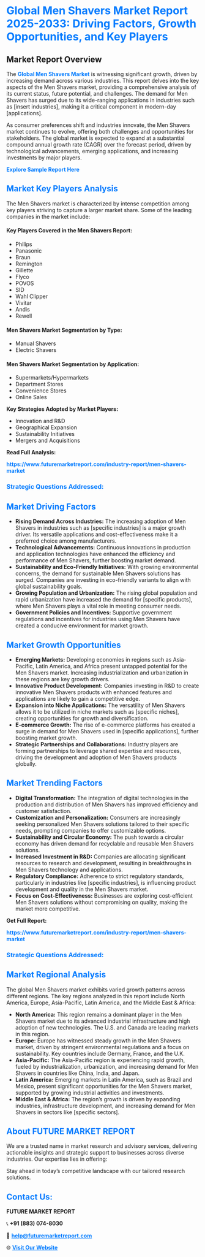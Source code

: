 <h1 style="color: #007BFF;">Global Men Shavers Market Report 2025-2033: Driving Factors, Growth Opportunities, and Key Players</h1>

<section id="overview">
<h2>Market Report Overview</h2>
<p>The <a href="https://www.futuremarketreport.com/industry-report/men-shavers-market" style="color: #007BFF; text-decoration: none;"><strong>Global Men Shavers Market</strong></a> is witnessing significant growth, driven by increasing demand across various industries. This report delves into the key aspects of the Men Shavers market, providing a comprehensive analysis of its current status, future potential, and challenges. The demand for Men Shavers has surged due to its wide-ranging applications in industries such as [insert industries], making it a critical component in modern-day [applications].</p>
<p>As consumer preferences shift and industries innovate, the Men Shavers market continues to evolve, offering both challenges and opportunities for stakeholders. The global market is expected to expand at a substantial compound annual growth rate (CAGR) over the forecast period, driven by technological advancements, emerging applications, and increasing investments by major players.</p>
</section>

<section id="overview">
<p><a href="https://www.futuremarketreport.com/request-sample/reportId=27164" style="color: #007BFF; text-decoration: none;"><strong>Explore Sample Report Here</strong></a></p>
</section>

<section id="key-players">
<h2 style="color: #007BFF;">Market Key Players Analysis</h2>
<p>The Men Shavers market is characterized by intense competition among key players striving to capture a larger market share. Some of the leading companies in the market include:</p>
<h4>Key Players Covered in the Men Shavers Report:</h4>
<ul><li>Philips</li><li>Panasonic</li><li>Braun</li><li>Remington</li><li>Gillette</li><li>Flyco</li><li>POVOS</li><li>SID</li><li>Wahl Clipper</li><li>Vivitar</li><li>Andis</li><li>Rewell</li></ul>
<h4>Men Shavers Market Segmentation by Type:</h4>
<ul><li>Manual Shavers</li><li>Electric Shavers</li></ul>

<h4>Men Shavers Market Segmentation by Application:</h4>
<ul><li>Supermarkets/Hypermarkets</li><li>Department Stores</li><li>Convenience Stores</li><li>Online Sales</li></ul>
<p><strong>Key Strategies Adopted by Market Players:</strong></p>
<ul>
<li>Innovation and R&D</li>
<li>Geographical Expansion</li>
<li>Sustainability Initiatives</li>
<li>Mergers and Acquisitions</li>
</ul>
</section>

<section>
<p><strong>Read Full Analysis: </strong></p><a href="https://www.futuremarketreport.com/industry-report/men-shavers-market" style="color: #007BFF; text-decoration: none;"><strong>https://www.futuremarketreport.com/industry-report/men-shavers-market</strong></a>
<h3 style="color: #007BFF;">Strategic Questions Addressed:</h3>
</section>

<section id="driving-factors">
<h2 style="color: #007BFF;">Market Driving Factors</h2>
<ul>
<li><strong>Rising Demand Across Industries:</strong> The increasing adoption of Men Shavers in industries such as [specific industries] is a major growth driver. Its versatile applications and cost-effectiveness make it a preferred choice among manufacturers.</li>
<li><strong>Technological Advancements:</strong> Continuous innovations in production and application technologies have enhanced the efficiency and performance of Men Shavers, further boosting market demand.</li>
<li><strong>Sustainability and Eco-Friendly Initiatives:</strong> With growing environmental concerns, the demand for sustainable Men Shavers solutions has surged. Companies are investing in eco-friendly variants to align with global sustainability goals.</li>
<li><strong>Growing Population and Urbanization:</strong> The rising global population and rapid urbanization have increased the demand for [specific products], where Men Shavers plays a vital role in meeting consumer needs.</li>
<li><strong>Government Policies and Incentives:</strong> Supportive government regulations and incentives for industries using Men Shavers have created a conducive environment for market growth.</li>
</ul>
</section>

<section id="growth-opportunities">
<h2 style="color: #007BFF;">Market Growth Opportunities</h2>
<ul>
<li><strong>Emerging Markets:</strong> Developing economies in regions such as Asia-Pacific, Latin America, and Africa present untapped potential for the Men Shavers market. Increasing industrialization and urbanization in these regions are key growth drivers.</li>
<li><strong>Innovative Product Development:</strong> Companies investing in R&D to create innovative Men Shavers products with enhanced features and applications are likely to gain a competitive edge.</li>
<li><strong>Expansion into Niche Applications:</strong> The versatility of Men Shavers allows it to be utilized in niche markets such as [specific niches], creating opportunities for growth and diversification.</li>
<li><strong>E-commerce Growth:</strong> The rise of e-commerce platforms has created a surge in demand for Men Shavers used in [specific applications], further boosting market growth.</li>
<li><strong>Strategic Partnerships and Collaborations:</strong> Industry players are forming partnerships to leverage shared expertise and resources, driving the development and adoption of Men Shavers products globally.</li>
</ul>
</section>

<section id="trending-factors">
<h2 style="color: #007BFF;">Market Trending Factors</h2>
<ul>
<li><strong>Digital Transformation:</strong> The integration of digital technologies in the production and distribution of Men Shavers has improved efficiency and customer satisfaction.</li>
<li><strong>Customization and Personalization:</strong> Consumers are increasingly seeking personalized Men Shavers solutions tailored to their specific needs, prompting companies to offer customizable options.</li>
<li><strong>Sustainability and Circular Economy:</strong> The push towards a circular economy has driven demand for recyclable and reusable Men Shavers solutions.</li>
<li><strong>Increased Investment in R&D:</strong> Companies are allocating significant resources to research and development, resulting in breakthroughs in Men Shavers technology and applications.</li>
<li><strong>Regulatory Compliance:</strong> Adherence to strict regulatory standards, particularly in industries like [specific industries], is influencing product development and quality in the Men Shavers market.</li>
<li><strong>Focus on Cost-Effectiveness:</strong> Businesses are exploring cost-efficient Men Shavers solutions without compromising on quality, making the market more competitive.</li>
</ul>
</section>

<section>
<p><strong>Get Full Report: </strong></p><a href="https://www.futuremarketreport.com/industry-report/men-shavers-market" style="color: #007BFF; text-decoration: none;"><strong>https://www.futuremarketreport.com/industry-report/men-shavers-market</strong></a>
<h3 style="color: #007BFF;">Strategic Questions Addressed:</h3>
</section>


<section id="regional-analysis">
<h2 style="color: #007BFF;">Market Regional Analysis</h2>
<p>The global Men Shavers market exhibits varied growth patterns across different regions. The key regions analyzed in this report include North America, Europe, Asia-Pacific, Latin America, and the Middle East & Africa:</p>
<ul>
<li><strong>North America:</strong> This region remains a dominant player in the Men Shavers market due to its advanced industrial infrastructure and high adoption of new technologies. The U.S. and Canada are leading markets in this region.</li>
<li><strong>Europe:</strong> Europe has witnessed steady growth in the Men Shavers market, driven by stringent environmental regulations and a focus on sustainability. Key countries include Germany, France, and the U.K.</li>
<li><strong>Asia-Pacific:</strong> The Asia-Pacific region is experiencing rapid growth, fueled by industrialization, urbanization, and increasing demand for Men Shavers in countries like China, India, and Japan.</li>
<li><strong>Latin America:</strong> Emerging markets in Latin America, such as Brazil and Mexico, present significant opportunities for the Men Shavers market, supported by growing industrial activities and investments.</li>
<li><strong>Middle East & Africa:</strong> The region’s growth is driven by expanding industries, infrastructure development, and increasing demand for Men Shavers in sectors like [specific sectors].</li>
</ul>
</section>

<footer>
<h2 style="color: #007BFF;">About FUTURE MARKET REPORT</h2>
<p>We are a trusted name in market research and advisory services, delivering actionable insights and strategic support to businesses across diverse industries. Our expertise lies in offering:</p>

<p>Stay ahead in today’s competitive landscape with our tailored research solutions.</p>

<h2 style="color: #007BFF;">Contact Us:</h2>
<p><strong>FUTURE MARKET REPORT</strong></p>
<p>📞 <strong>+91 (883) 074-8030</strong></p>
<p>📧 <strong><a href="mailto:help@futuremarketreport.com" style="color: #007BFF;">help@futuremarketreport.com</a></strong></p>
<p>🌐 <strong><a href="https://www.futuremarketreport.com/" style="color: #007BFF;">Visit Our Website</a></strong></p>
</footer>